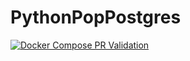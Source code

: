 # PythonPopPostgres

[![Docker Compose PR Validation](https://github.com/Latitude-OpenDATA-SIO-Saintbe/PythonPopPostgres/actions/workflows/Docker.yml/badge.svg)](https://github.com/Latitude-OpenDATA-SIO-Saintbe/PythonPopPostgres/actions/workflows/Docker.yml)
